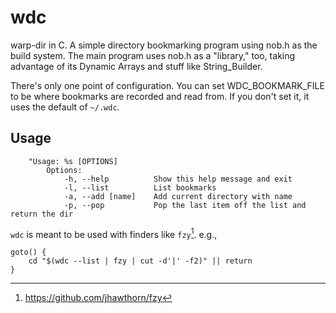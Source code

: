 # wdc

warp-dir in C. A simple directory bookmarking program using nob.h as the build system. The main program uses nob.h as a "library," too, taking advantage of its Dynamic Arrays and stuff like String_Builder.

There's only one point of configuration. You can set WDC_BOOKMARK_FILE to be where bookmarks are recorded and read from. If you don't set it, it uses the default of `~/.wdc`.

## Usage

```
    "Usage: %s [OPTIONS]
        Options:
            -h, --help          Show this help message and exit
            -l, --list          List bookmarks
            -a, --add [name]    Add current directory with name
            -p, --pop           Pop the last item off the list and return the dir
```

`wdc` is meant to be used with finders like `fzy`[^1]. e.g.,

```console
goto() {
    cd "$(wdc --list | fzy | cut -d'|' -f2)" || return
}
```

[^1]: https://github.com/jhawthorn/fzy

